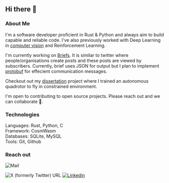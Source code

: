 ## Hi there 👋

### About Me

I'm a software developer proficient in Rust & Python and always aim to build
capable and reliable code. I've also previously worked with Deep Learning in [computer
vision](https://github.com/odegnome/Vehicle_surveillance) and Reinforcement Learning.

I'm currently working on [Briefs](https://github.com/odegnome/briefs). It is similar to twitter where
people/organisations create posts and these posts are viewed by subscribers. Currently, brief uses
JSON for output but I plan to implement [protobuf](https://blog.postman.com/what-is-protobuf/) for
effecient communication messages.

Checkout out my [dissertation](https://github.com/odegnome/sb3_quad) project where I trained
an autonomous quadrotor to fly in constrained environment.

I'm open to contributing to open source projects. Please reach out and we can collaborate 🤝.

### Technologies

Languages: Rust, Python, C <br>
Framework: CosmWasm <br>
Databases: SQLite, MySQL <br>
Tools:     Git, Github <br>

### Reach out

![Mail](https://img.shields.io/badge/:badgeContent?style=social&label=Mail&link=mailto%3Amail%40odeg.dev)
<!-- ![LinkedIn](https://img.shields.io/badge/LinkedIn:badgeContent?style=social&link=https%3A%2F%2Fwww.linkedin.com%2Fin%2Frishabh-odeg%2F) -->
![X (formerly Twitter) URL](https://img.shields.io/twitter/url?url=https%3A%2F%2Fx.com%2FR1shabh_G0el)
[![Linkedin](https://img.shields.io/badge/-linkedin-blue?style=flat-square&logo=Linkedin&logoColor=white&link=https://www.linkedin.com/in/rishabh-odeg/)](https://www.linkedin.com/in/rishabh-odeg/)

<!--
**odegnome/odegnome** is a ✨ _special_ ✨ repository because its `README.md` (this file) appears on your GitHub profile.

Here are some ideas to get you started:

- 🔭 I’m currently working on ...
- 🌱 I’m currently learning ...
- 👯 I’m looking to collaborate on ...
- 🤔 I’m looking for help with ...
- 💬 Ask me about ...
- 📫 How to reach me: ...
- 😄 Pronouns: ...
- ⚡ Fun fact: ...
-->
